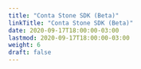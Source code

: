 ```yaml
---
title: "Conta Stone SDK (Beta)"
linkTitle: "Conta Stone SDK (Beta)"
date: 2020-09-17T18:00:00-03:00
lastmod: 2020-09-17T18:00:00-03:00
weight: 6
draft: false
---
```


